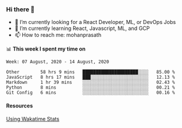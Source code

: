 ### Hi there 👋

- 🔭 I’m currently looking for a React Developer, ML, or DevOps Jobs
- 🌱 I’m currently learning React, Javascript, ML, and GCP
- 📫 How to reach me: mohanprasath

📊 **This week I spent my time on**
<!--START_SECTION:waka-->
```text
Week: 07 August, 2020 - 14 August, 2020

Other        58 hrs 9 mins   █████████████████████░░░░   85.00 % 
JavaScript   8 hrs 17 mins   ███░░░░░░░░░░░░░░░░░░░░░░   12.13 % 
Markdown     1 hr 39 mins    ░░░░░░░░░░░░░░░░░░░░░░░░░   02.43 % 
Python       8 mins          ░░░░░░░░░░░░░░░░░░░░░░░░░   00.21 % 
Git Config   6 mins          ░░░░░░░░░░░░░░░░░░░░░░░░░   00.16 %
```
<!--END_SECTION:waka-->

#### Resources
[Using Wakatime Stats](https://github.com/marketplace/actions/waka-readme)
